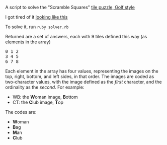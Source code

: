 A script to solve the "Scramble Squares" [tile puzzle, Golf style](http://www.b-dazzle.com/puzzdetail.asp?PuzzID=52&CategoryName=Hobbies%20and%20Activities%20Puzzles&CatID=8)

I got tired of it [looking like this](http://twitpic.com/3jzmwa)

To solve it, run `ruby solver.rb`

Returned are a set of answers, each with 9 tiles defined this way (as elements in the array)
<pre>
0 1 2
3 4 5
6 7 8
</pre>

Each element in the array has four values, representing the images on the top, right, bottom, and left sides, in that order.  The images are coded as two-character values, with the image defined as the *first* character, and the ordinality as the *second*. For example:

 * WB: the **W**oman image, **B**ottom
 * CT: the **C**lub image, **T**op

 The codes are:

 * **W**oman
 * **B**ag
 * **M**an
 * **C**lub
